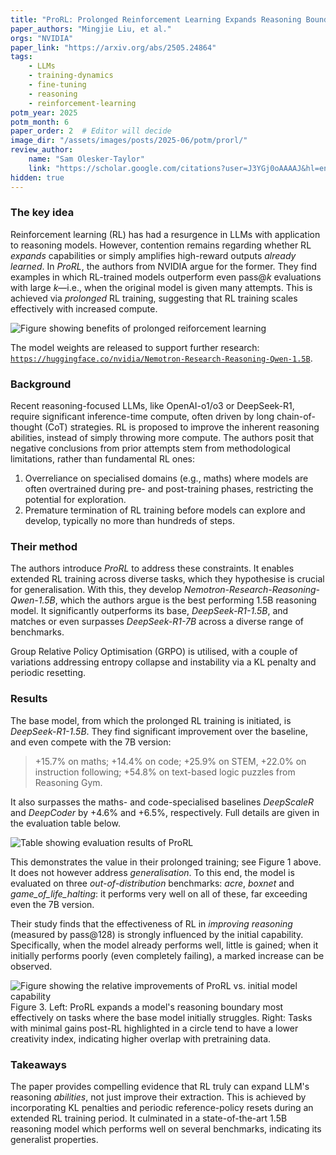 ```yaml
---
title: "ProRL: Prolonged Reinforcement Learning Expands Reasoning Boundaries in Large Language Models"
paper_authors: "Mingjie Liu, et al."
orgs: "NVIDIA"
paper_link: "https://arxiv.org/abs/2505.24864"
tags:
    - LLMs
    - training-dynamics
    - fine-tuning
    - reasoning
    - reinforcement-learning
potm_year: 2025
potm_month: 6
paper_order: 2  # Editor will decide
image_dir: "/assets/images/posts/2025-06/potm/prorl/"
review_author:
    name: "Sam Olesker-Taylor"
    link: "https://scholar.google.com/citations?user=J3YGj0oAAAAJ&hl=en"
hidden: true
---
```


### The key idea

Reinforcement learning (RL) has had a resurgence in LLMs with application to reasoning models. However, contention remains regarding whether RL *expands* capabilities or simply amplifies high-reward outputs *already learned*. In *ProRL*, the authors from NVIDIA argue for the former. They find examples in which RL-trained models outperform even pass@*k* evaluations with large *k*—i.e., when the original model is given many attempts. This is achieved via *prolonged* RL training, suggesting that RL training scales effectively with increased compute.

<img src="{{ page.image_dir | append: 'figure_1.png' | relative_url }}" alt="Figure showing benefits of prolonged reiforcement learning">

The model weights are released to support further research: [`https://huggingface.co/nvidia/Nemotron-Research-Reasoning-Qwen-1.5B`](https://huggingface.co/nvidia/Nemotron-Research-Reasoning-Qwen-1.5B).

### Background

Recent reasoning-focused LLMs, like OpenAI-o1/o3 or DeepSeek-R1, require significant inference-time compute, often driven by long chain-of-thought (CoT) strategies. RL is proposed to improve the inherent reasoning abilities, instead of simply throwing more compute. The authors posit that negative conclusions from prior attempts stem from methodological limitations, rather than fundamental RL ones:

1.  Overreliance on specialised domains (e.g., maths) where models are often overtrained during pre- and post-training phases, restricting the potential for exploration.
2.  Premature termination of RL training before models can explore and develop, typically no more than hundreds of steps.

### Their method

The authors introduce *ProRL* to address these constraints. It enables extended RL training across diverse tasks, which they hypothesise is crucial for generalisation. With this, they develop *Nemotron-Research-Reasoning-Qwen-1.5B*, which the authors argue is the best performing 1.5B reasoning model. It significantly outperforms its base, *DeepSeek-R1-1.5B*, and matches or even surpasses *DeepSeek-R1-7B* across a diverse range of benchmarks.

Group Relative Policy Optimisation (GRPO) is utilised, with a couple of variations addressing entropy collapse and instability via a KL penalty and periodic resetting.

### Results

The base model, from which the prolonged RL training is initiated, is *DeepSeek-R1-1.5B*. They find significant improvement over the baseline, and even compete with the 7B version:
    
>   +15.7% on maths; +14.4% on code; +25.9% on STEM, +22.0% on instruction following; +54.8% on text-based logic puzzles from Reasoning Gym.

It also surpasses the maths- and code-specialised baselines *DeepScaleR* and *DeepCoder* by +4.6% and +6.5%, respectively. Full details are given in the evaluation table below.

<img src="{{ page.image_dir | append: 'tables.png' | relative_url }}" alt="Table showing evaluation results of ProRL">

This demonstrates the value in their prolonged training; see Figure 1 above. It does not however address *generalisation*. To this end, the model is evaluated on three *out-of-distribution* benchmarks: *acre*, *boxnet* and *game\_of\_life\_halting*: it performs very well on all of these, far exceeding even the 7B version.

Their study finds that the effectiveness of RL in *improving reasoning* (measured by pass@128) is strongly influenced by the initial capability. Specifically, when the model already performs well, little is gained; when it initially performs poorly (even completely failing), a marked increase can be observed.

<img src="{{ page.image_dir | append: 'figure_3.png' | relative_url }}" alt="Figure showing the relative improvements of ProRL vs. initial model capability">
<figcaption>Figure 3. Left: ProRL expands a model's reasoning boundary most effectively on tasks where the base model initially struggles. Right: Tasks with minimal gains post-RL highlighted in a circle tend to have a lower creativity index, indicating higher overlap with pretraining data.</figcaption>


### Takeaways

The paper provides compelling evidence that RL truly can expand LLM's reasoning *abilities*, not just improve their extraction. This is achieved by incorporating KL penalties and periodic reference-policy resets during an extended RL training period. It culminated in a state-of-the-art 1.5B reasoning model which performs well on several benchmarks, indicating its generalist properties.

